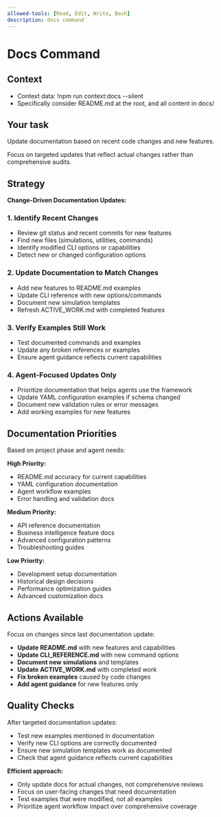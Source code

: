 ```yaml
---
allowed-tools: [Read, Edit, Write, Bash]
description: docs command
---
```


# Docs Command

## Context
- Context data: !npm run context:docs --silent
- Specifically consider README.md at the root, and all content in docs/

## Your task
Update documentation based on recent code changes and new features.

Focus on targeted updates that reflect actual changes rather than comprehensive audits.

## Strategy
**Change-Driven Documentation Updates:**

### 1. **Identify Recent Changes**
- Review git status and recent commits for new features
- Find new files (simulations, utilities, commands)
- Identify modified CLI options or capabilities
- Detect new or changed configuration options

### 2. **Update Documentation to Match Changes**
- Add new features to README.md examples
- Update CLI reference with new options/commands
- Document new simulation templates
- Refresh ACTIVE_WORK.md with completed features

### 3. **Verify Examples Still Work**
- Test documented commands and examples
- Update any broken references or examples
- Ensure agent guidance reflects current capabilities

### 4. **Agent-Focused Updates Only**
- Prioritize documentation that helps agents use the framework
- Update YAML configuration examples if schema changed
- Document new validation rules or error messages
- Add working examples for new features

## Documentation Priorities
Based on project phase and agent needs:

**High Priority:**
- README.md accuracy for current capabilities
- YAML configuration documentation
- Agent workflow examples
- Error handling and validation docs

**Medium Priority:**
- API reference documentation
- Business intelligence feature docs
- Advanced configuration patterns
- Troubleshooting guides

**Low Priority:**
- Development setup documentation
- Historical design decisions
- Performance optimization guides
- Advanced customization docs

## Actions Available
Focus on changes since last documentation update:
- **Update README.md** with new features and capabilities
- **Update CLI_REFERENCE.md** with new command options
- **Document new simulations** and templates
- **Update ACTIVE_WORK.md** with completed work
- **Fix broken examples** caused by code changes
- **Add agent guidance** for new features only

## Quality Checks
After targeted documentation updates:
- Test new examples mentioned in documentation
- Verify new CLI options are correctly documented
- Ensure new simulation templates work as documented
- Check that agent guidance reflects current capabilities

**Efficient approach:**
- Only update docs for actual changes, not comprehensive reviews
- Focus on user-facing changes that need documentation
- Test examples that were modified, not all examples
- Prioritize agent workflow impact over comprehensive coverage
